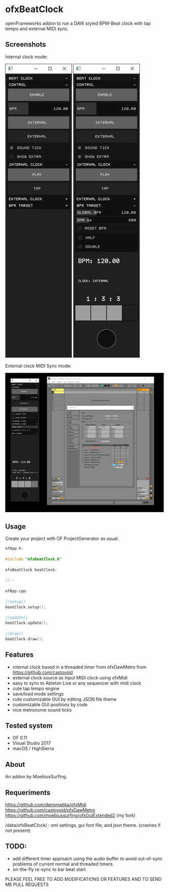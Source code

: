 # ofxBeatClock

openFrameworks addon to run a DAW styled BPM-Beat clock with tap tempo and external MIDI sync.


## Screenshots

Internal clock mode:

![Alt text](/screenshot0.JPG?raw=true "screenshot0")
![Alt text](/screenshot1.JPG?raw=true "screenshot1")

External clock MIDI Sync mode:

![Alt text](/screenshot2.JPG?raw=true "screenshot2")


## Usage

Create your project with OF ProjectGenerator as usual.


```c++
ofApp.h:

#include "ofxBeatClock.h"

ofxBeatClock beatClock;

//--

ofApp.cpp:

//setup()
beatClock.setup();

//update()
beatClock.update();

//draw()
beatClock.draw();
```


## Features

- internal clock based in a threaded timer from ofxDawMetro from https://github.com/castovoid
- external clock source as input MIDI clock using ofxMidi 
- easy to sync to Ableton Live or any sequencer with midi clock 
- cute tap tempo engine
- save/load mode settings
- cute customizable GUI by editing JSON file theme
- customizable GUI positions by code
- nice metronome sound ticks


## Tested system

- OF 0.11
- Visual Studio 2017
- macOS / HighSierra


## About

An addon by MoebiusSurfing.


## Requeriments

https://github.com/danomatika/ofxMidi
https://github.com/castovoid/ofxDawMetro
https://github.com/moebiussurfing/ofxGuiExtended2 (my fork)

/data/ofxBeatClock/ : xml settings, gui font file, and json theme. (crashes if not present)


## TODO:

- add different timer approach using the audio buffer to avoid out-of-sync problems of current normal and threaded timers.
- on-the-fly re-sync to bar beat start.


PLEASE FEEL FREE TO ADD MODIFICATIONS OR FEATURES AND TO SEND ME PULL REQUESTS
